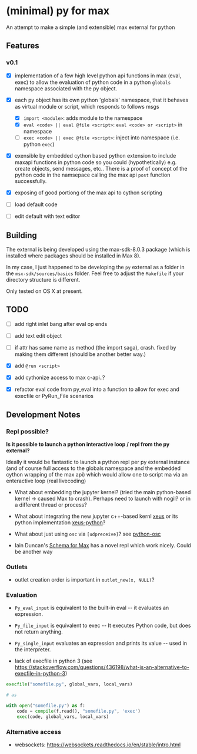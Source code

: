 # (minimal) py for max

An attempt to make a simple (and extensible) max external for python


## Features

### v0.1

- [x] implementation of a few high level python api functions in max (eval, exec) to 
	  allow the evaluation of python code in a python `globals` namespace associated with the py object.
- [x] each py object has its own python 'globals' namespace, that it behaves as virtual module or script, which responds to follows msgs
	- [x] `import <module>`: adds module to the namespace
	- [x] `eval <code> || eval @file <script>`: `eval <code> or <script>` in namespace
	- [ ] `exec <code> || exec @file <script>`: inject into namespace (i.e. python `exec`)

- [x] exensible by embedded cython based python extension to include maxapi functions in python code so you could (hypothetically) e.g. create objects, send messages, etc.. There is a proof of concept of the python code in the namsepace calling the max api `post` function successfully.
- [x] exposing of good portiong of the max api to cython scripting
- [ ] load default code
- [ ] edit default with text editor


## Building

The external is being developed  using the max-sdk-8.0.3 package (which is installed where packages should be installed in Max 8).

In my case, I just happened to be developing the `py` external as a folder in the  `msx-sdk/sources/basics` folder. Feel free to adjust the `Makefile` if your directory structure is different.

Only tested on OS X at present.


## TODO

- [ ] add right inlet bang after eval op ends
- [ ] add text edit object
- [ ] if attr has same name as method (the import saga), crash. fixed by making them different (should be another better way.)
- [x] add `@run <script>`
- [x] add cythonize access to max c-api..?
- [x] refactor eval code from py_eval into a function to allow for exec and execfile or PyRun_File scenarios




## Development Notes


### Repl possible?

**Is it possible to launch a python interactive loop / repl from the py external?**

Ideally it would be fantastic to launch a python repl per py external instance (and of course full access to the globals namespace and the embedded cython wrapping of the max api) which would allow one to script ma via an enteractive loop (real livecoding)

- What about embedding the jupyter kernel? (tried the main python-based kernel -> caused Max to crash). Perhaps need to launch with nogil? or in a different thread or process?

- What about integrating the new jupyter c++-based kernl [xeus](https://github.com/jupyter-xeus/xeus) or its python implementation [xeus-python](https://github.com/jupyter-xeus/xeus-python)?

- What about just using `osc` via `[udpreceive]`? see [python-osc](https://github.com/attwad/python-osc) 

- Iain Duncan's [Schema for Max](https://github.com/iainctduncan/scheme-for-max) has a novel repl which work nicely. Could be another way



### Outlets

- outlet creation order is important in `outlet_new(x, NULL)`?


### Evaluation

- `Py_eval_input` is equivalent to the built-in eval -- it evaluates an expression.
- `Py_file_input` is equivalent to exec -- It executes Python code, but does not return anything.
- `Py_single_input` evaluates an expression and prints its value -- used in the interpreter.

- lack of execfile in python 3 (see https://stackoverflow.com/questions/436198/what-is-an-alternative-to-execfile-in-python-3)

```python
execfile("somefile.py", global_vars, local_vars)

# as

with open("somefile.py") as f:
    code = compile(f.read(), "somefile.py", 'exec')
    exec(code, global_vars, local_vars)
```


### Alternative access

- websockets: https://websockets.readthedocs.io/en/stable/intro.html


